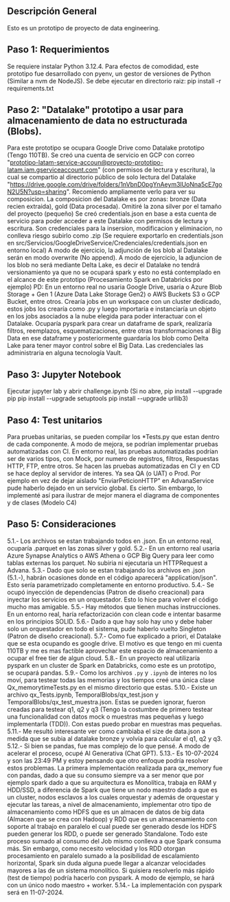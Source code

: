 ## Descripción General
Esto es un prototipo de proyecto de data engineering.

## Paso 1: Requerimientos
 Se requiere instalar Python 3.12.4. Para efectos de comodidad, este prototipo fue desarrollado con pyenv, un gestor de versiones de Python (Similar a nvm de NodeJS).
 Se debe ejecutar en directorio raiz: pip install -r requirements.txt

## Paso 2: "Datalake" prototipo a usar para almacenamiento de data no estructurada (Blobs).
 Para este prototipo se ocupara Google Drive como Datalake prototipo (Tengo 110TB).
 Se creó una cuenta de servicio en GCP con correo "prototipo-latam-service-accoun@proyecto-prototipo-latam.iam.gserviceaccount.com" (con permisos de lectura y escritura), la cual se compartio al directorio público de solo lectura del Datalake "https://drive.google.com/drive/folders/1nVbnD0pgYnAeym3lUoNna5cE7goN2U5N?usp=sharing". Recomiendo ampliamente verlo para ver su composicion.
 La composicion del Datalake es por zonas: bronze (Data recien extraida), gold (Data procesada).
 Omitiré la zona silver por el tamaño del proyecto (pequeño)
 Se creó credentials.json en base a esta cuenta de servicio para poder acceder a este Datalake con permisos de lectura y escritura. Son credenciales para la insersion, modificacion y eliminacion, no conlleva riesgo subirlo como .zip (Se requiere exportarlo en credentials.json en src/Servicios/GoogleDriveService/Credenciales/credentials.json en entorno local)
 A modo de ejercicio, la adjunción de los blob al Datalake serán en modo overwrite (No append).
 A modo de ejercicio, la adjuncion de los blob no será mediante Delta Lake, es decir el Datalake no tendrá versionamiento ya que no se ocupará spark y esto no está contemplado en el alcance de este prototipo (Procesamiento Spark en Databricks por ejemplo)
 PD: En un entorno real no usaria Google Drive, usaria o Azure Blob Storage + Gen 1 (Azure Data Lake Storage Gen2) o AWS Buckets S3 o GCP Bucket, entre otros. Crearía jobs en un workspace con un cluster dedicado, estos jobs los crearía como .py y luego importaría e instanciaría un objeto en los jobs asociados a la nube elegida para poder interactuar con el Datalake. Ocuparía pyspark para crear un dataframe de spark, realizaría filtros, reemplazos, esquematizaciones, entre otras transformaciones al Big Data en ese dataframe y posteriormente guardaría los blob como Delta Lake para tener mayor control sobre el Big Data. Las credenciales las administraria en alguna tecnología Vault.

## Paso 3: Jupyter Notebook
 Ejecutar jupyter lab y abrir challenge.ipynb
 (Si no abre, pip install --upgrade pip
    pip install --upgrade setuptools
    pip install --upgrade urllib3)

## Paso 4: Test unitarios
Para pruebas unitarias, se pueden compilar los *Tests.py que estan dentro de cada componente.
A modo de mejora, se podrían implementar pruebas automatizadas con CI.
En entorno real, las pruebas automatizadas podrían ser de varios tipos, con Mock, por numero de registros, filtros,
Respuestas HTTP, FTP, entre otros. Se hacen las pruebas automatizadas en CI y en CD se hace deploy al servidor de interes.
Ya sea QA (o UAT) o Prod.
Por ejemplo en vez de dejar aislado "EnviarPeticionHTTP" en AdvanaService pude haberlo dejado en un servicio global. Es cierto.
Sin embargo, lo implementé así para ilustrar de mejor manera el diagrama de componentes y de clases (Modelo C4)

## Paso 5: Consideraciones
5.1.- Los archivos se estan trabajando todos en .json. En un entorno real, ocuparía .parquet en las zonas silver y gold.
5.2.- En un entorno real usaria Azure Synapse Analytics o AWS Athena o GCP Big Query para leer como tablas externas los parquet. No subiria ni ejecutaria un HTTPRequest a Advana.
5.3.- Dado que solo se estan trabajando los archivos en .json (5.1.-), habrán ocasiones donde en el código aparecerá "application/json". Esto sería parametrizado completamente en entorno productivo.
5.4.- Se ocupó inyección de dependencias (Patron de diseño creacional) para inyectar los servicios en un orquestador. Esto lo hice para volver el código mucho mas amigable.
5.5.- Hay métodos que tienen muchas instrucciones. En un entorno real, haría refactorización con clean code e intentar basarme en los principios SOLID.
5.6.- Dado a que hay solo hay uno y debe haber solo un orquestador en todo el sistema, pude haberlo vuelto Singleton (Patron de diseño creacional).
5.7.- Como fue explicado a priori, el Datalake que se esta ocupando es google drive. El motivo es que tengo en mi cuenta 110TB y me es mas factible aprovechar este espacio de almacenamiento a ocupar el free tier de algun cloud.
5.8.- En un proyecto real utilizaría pyspark en un cluster de Spark en Databricks, como este es un prototipo, se ocupará pandas.
5.9.- Como los archivos `.py` y `.ipynb` de interes no los moví, para testear todas las memorias y los tiempos creé una única clase Qx_memorytimeTests.py en el mismo directorio que estas.
5.10.- Existe un archivo qx_Tests.ipynb, TemporalBlobs/qx_test.json y TemporalBlobs/qx_test_muestra.json. Estas se pueden ignorar, fueron creadas para testear q1, q2 y q3 (Tengo la costumbre de primero testear una funcionalidad con datos mock o muestras mas pequeñas y luego implementarla (TDD)). Con estas puedo probar en muestras mas pequeñas.
5.11.- Me resultó interesante ver como cambiaba el size de data.json a medida que se subia al datalake bronze y volvía para calcular el q1, q2 y q3.
5.12.- Si bien se pandas, fue mas complejo de lo que pensé. A modo de acelerar el proceso, ocupé AI Generativa (Chat GPT).
5.13.- Es 10-07-2024 y son las 23:49 PM y estoy pensando que otro enfoque podría resolver estos problemas. La primera implementación realizada para qx_memory fue con pandas, dado a que su consumo siempre va a ser menor que por ejemplo spark dado a que su arquitectura es Monolítica, trabaja en RAM y HDD/SSD, a diferencia de Spark que tiene un nodo maestro dado a que es un cluster, nodos esclavos a los cuales orquestar y además de orquestar y ejecutar las tareas, a nivel de almacenamiento, implementar otro tipo de almacenamiento como HDFS que es un almacen de datos de big data (Almacen que se crea con Hadoop) y RDD que es un almacenamiento con soporte al trabajo en paralelo el cual puede ser generado desde los HDFS pueden generar los RDD, o puede ser generado Standalone. Todo este proceso sumado al consumo del Job mismo conlleva a que Spark consuma más. Sin embargo, como necesito velocidad y los RDD otorgan procesamiento en paralelo sumado a la posibilidad de escalamiento horizontal, Spark sin duda alguna puede llegar a alcanzar velocidades mayores a las de un sistema monolítico. Si quisiera resolverlo más rápido (test de tiempo) podría hacerlo con pyspark. A modo de ejemplo, se hará con un único nodo maestro + worker.
5.14.- La implementación con pyspark será en 11-07-2024.